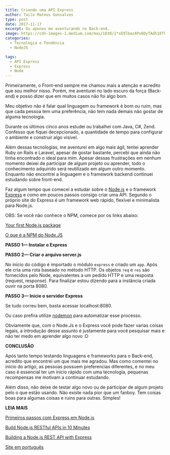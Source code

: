 ```yaml
---
title: Criando uma API Express
author: Tailo Mateus Gonsalves
type: post
date: 2017-11-17
excerpt: Ou apenas me aventurando no Back-end.
image: https://cdn-images-1.medium.com/max/1030/1*sE9lbaz4Pv6DyTAdh18Tkg.jpeg
categories:
  - Tecnologia e Tendência
  - NodeJS

tags:
  - API Express
  - Express
  - Node
---
```


Primeiramente, o Front-end sempre me chamou mais a atenção e acredito que sou
melhor nisso. Porém, me aventurei no lado escuro da força (Back-end) e posso
dizer que em muitos casos não foi algo bom.

Meu objetivo não é falar qual linguagem ou framework é bom ou ruim, mas que cada
pessoa tem uma preferência, não tem nada demais não gostar de alguma tecnologia.


Durante os últimos cinco anos estudei ou trabalhei com Java, C#, Zend. Confesso
que fiquei decepcionado, a quantidade de tempo para configurar o ambiente e
construir algo visível. 

Além dessas tecnologias, me aventurei em algo mais ágil, tentei aprender Ruby on
Rails e Laravel, apesar de gostar bastante, percebi que ainda não tinha
encontrado o ideal para mim. Apesar dessas frustrações em nenhum momento deixei
de participar de algum projeto ou aprender, todo o conhecimento adquirido será
reutilizado em algum outro momento. Enquanto não encontrei a linguagem e o
framework backend continuei estudando sobre front-end.

Faz algum tempo que comecei a estudar sobre o [Node.js](http://nodebr.com/) e o
framework [Express](https://expressjs.com/) e como em poucos passos consigo
criar uma API. Segundo o próprio site do Express é um framework web rápido,
flexível e minimalista para Node.js.

OBS: Se você não conhece o NPM, comece por os links abaixo:

[Your first Node.js
package](http://nodesource.com/blog/your-first-nodejs-package/)

[O que é a NPM do Node.JS](http://nodebr.com/o-que-e-a-npm-do-nodejs/)

**PASSO 1— Instalar o Express**

<script src="https://gist.github.com/TailoMateus/858d0a56f79f2c1b64cf10d2bc5be36e.js"></script>

**PASSO 2— Criar o arquivo server.js**

No inicio do código é importado o módulo `express` e criado um `app`. Após ele
cria uma rota baseado no método HTTP. Os objetos `req` e `res` são fornecidos
pelo Node, equivalentes a um pedido HTTP e uma resposta (request, response).
Para finalizar estou dizendo para a instância criada ouvir na porta 8080.

<script src="https://gist.github.com/TailoMateus/b044d31c4df4a1084d1466d095b728ba.js"></script>

**PASSO 3— Inicie o servidor Express**

Se tudo correu bem, basta acessar localhost:8080.

<script src="https://gist.github.com/TailoMateus/048c6e714bf9bf6dd367c4fc48704453.js"></script>

Ou caso prefira utilize [nodemon](https://github.com/remy/nodemon) para
automatizar esse processo.

Obviamente que, com o Node.Js e o Express você pode fazer varias coisas legais,
a introdução desse assunto é justamente para você pesquisar mais e não ter medo
em aprender algo novo :D

**CONCLUSÃO**

Após tanto tempo testando linguagens e frameworks para o Back-end, acredito que
encontrei um que mais me agradou. Mas como comentei no inicio do artigo, as
pessoas possuem preferencias diferentes, e no meu caso é essencial ter um inicio
rápido com uma tecnologia, pequenas recompensas me motivam a continuar
estudando.

Além disso, não deixe de testar algo novo ou de participar de algum projeto pelo
o que estão usando. Não existe nada pior que um fanboy. Tem coisas boas para
algumas coisas e ruins para outras. Simples!

**LEIA MAIS**

[Primeiros passos com Express em
Node.js](http://nodebr.com/primeiros-passos-com-express-em-node-js/)

[Build Node.js RESTful APIs in 10
Minutes](https://www.codementor.io/olatundegaruba/nodejs-restful-apis-in-10-minutes-q0sgsfhbd)

[Building a Node.js REST API with
Express](https://medium.com/@jeffandersen/building-a-node-js-rest-api-with-express-46b0901f29b6)

[Site em português](http://expressjs.com/pt-br/)

<br> 
